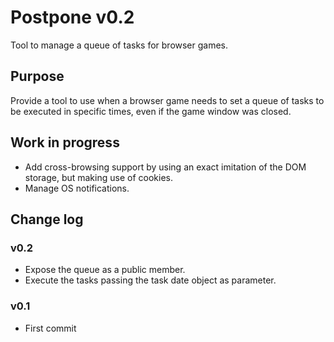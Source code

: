 # Postpone v0.2
Tool to manage a queue of tasks for browser games.

## Purpose
Provide a tool to use when a browser game needs to set a queue of tasks to be executed in specific times, even if the game window was closed.

## Work in progress
* Add cross-browsing support by using an exact imitation of the DOM storage, but making use of cookies.
* Manage OS notifications.

## Change log

### v0.2
* Expose the queue as a public member.
* Execute the tasks passing the task date object as parameter.

### v0.1
* First commit